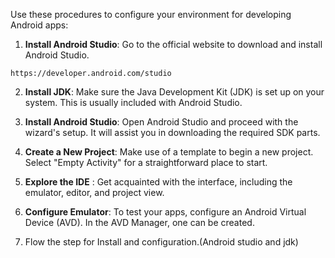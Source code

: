 Use these procedures to configure your environment for developing Android apps:

1. **Install Android Studio**: Go to the official website to download and install Android Studio.

```
https://developer.android.com/studio
```

2. **Install JDK**: Make sure the Java Development Kit (JDK) is set up on your system. This is usually included with Android Studio.



3. **Install Android Studio**: Open Android Studio and proceed with the wizard's setup. It will assist you in downloading the required SDK parts.



4. **Create a New Project**: Make use of a template to begin a new project. Select "Empty Activity" for a straightforward place to start.



5. **Explore the IDE** : Get acquainted with the interface, including the emulator, editor, and project view.



6. **Configure Emulator**: To test your apps, configure an Android Virtual Device (AVD). In the AVD Manager, one can be created.



7. Flow the step for Install and configuration.(Android studio and jdk)
